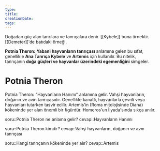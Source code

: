 ```yaml
---
type:
title:
creationDate:
tags:
---
```

Doğadan güç alan tanrılara ve tanrıçalara denir. [[Kybele]] buna örnektir. [[Demeter]]'de batıdaki örneği.

**Potnia Theron:** **Yabani hayvanların tanrıçası** anlamına gelen bu sıfat, genellikle **Ana Tanrıça Kybele** ve **Artemis** için kullanılır. Bu nitelik, tanrıçanın **doğa güçleri ve hayvanlar üzerindeki egemenliğini** simgeler.

# Potnia Theron

Potnia Theron: "Hayvanların Hanımı" anlamına gelir. Vahşi hayvanların, doğanın ve avın tanrıçasıdır. Genellikle kanatlı, hayvanlarla çevrili veya hayvanları tutarken tasvir edilir. Artemis'in (Roma mitolojisinde Diana) kökeninde yer alan önemli bir figürdür. Homeros'un İlyada'sında sıkça anılır.

soru::Potnia Theron ne anlama gelir?
cevap::Hayvanların Hanımı

soru::Potnia Theron kimdir?
cevap::Vahşi hayvanların, doğanın ve avın tanrıçası

soru::Hangi tanrıçanın kökeninde yer alır?
cevap::Artemis
